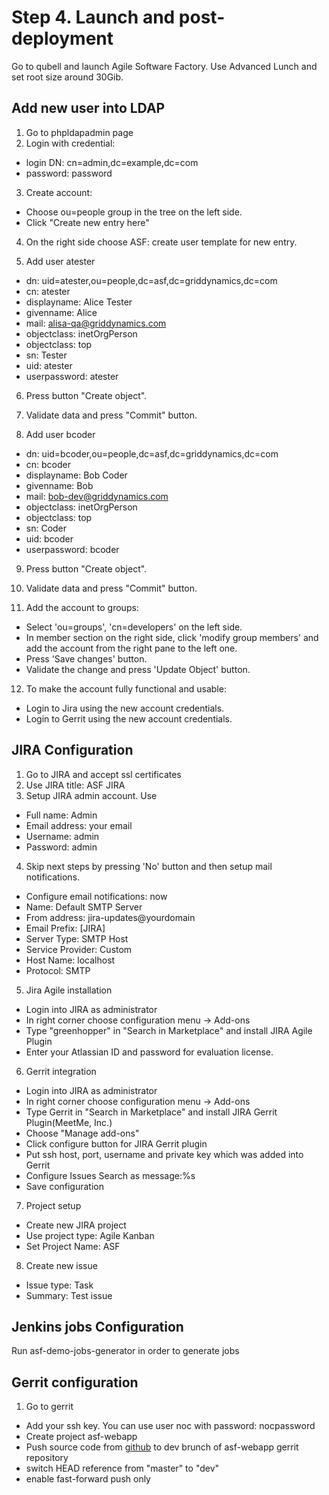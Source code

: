 Step 4. Launch and post-deployment
==================================

Go to qubell and launch Agile Software Factory. Use Advanced Lunch and set root size around 30Gib.

Add new user into LDAP
----------------------

1. Go to phpldapadmin page
2. Login with credential:
 * login DN: cn=admin,dc=example,dc=com
 * password: password
3. Create account:
 * Choose ou=people group in the tree on the left side.
 * Click "Create new entry here"
4. On the right side choose ASF: create user template for new entry.

5. Add user atester
 * dn: uid=atester,ou=people,dc=asf,dc=griddynamics,dc=com
 * cn: atester
 * displayname: Alice Tester
 * givenname: Alice
 * mail: alisa-qa@griddynamics.com
 * objectclass: inetOrgPerson
 * objectclass: top
 * sn: Tester
 * uid: atester
 * userpassword: atester
6. Press button "Create object".
7. Validate data and press "Commit" button.

8. Add user bcoder
 * dn: uid=bcoder,ou=people,dc=asf,dc=griddynamics,dc=com
 * cn: bcoder
 * displayname: Bob Coder
 * givenname: Bob
 * mail: bob-dev@griddynamics.com
 * objectclass: inetOrgPerson
 * objectclass: top
 * sn: Coder
 * uid: bcoder
 * userpassword: bcoder
9. Press button "Create object".
10. Validate data and press "Commit" button.

11. Add the account to groups:
 * Select 'ou=groups', 'cn=developers' on the left side.
 * In member section on the right side, click 'modify group members' and add the account from the right pane to the left one.
 * Press 'Save changes' button.
 * Validate the change and press 'Update Object' button.
12. To make the account fully functional and usable:
 * Login to Jira using the new account credentials.
 * Login to Gerrit using the new account credentials.

JIRA Configuration
------------------

1. Go to JIRA and accept ssl certificates
2. Use JIRA title: ASF JIRA
3. Setup JIRA admin account. Use
 * Full name: Admin
 * Email address: your email
 * Username: admin
 * Password: admin
4. Skip next steps by pressing 'No' button and then setup mail notifications.
 * Configure email notifications: now
 * Name: Default SMTP Server
 * From address: jira-updates@yourdomain
 * Email Prefix: [JIRA]
 * Server Type: SMTP Host
 * Service Provider: Custom
 * Host Name: localhost
 * Protocol: SMTP
5. Jira Agile installation
 * Login into JIRA as administrator
 * In right corner choose configuration menu -> Add-ons
 * Type "greenhopper" in "Search in Marketplace" and install JIRA Agile Plugin
 * Enter your Atlassian ID and password for evaluation license.
6. Gerrit integration
 * Login into JIRA as administrator
 * In right corner choose configuration menu -> Add-ons
 * Type Gerrit in "Search in Marketplace" and install JIRA Gerrit Plugin(MeetMe, Inc.)
 * Choose "Manage add-ons"
 * Click configure button for JIRA Gerrit plugin
 * Put ssh host, port, username and private key which was added into Gerrit
 * Configure Issues Search as message:%s
 * Save configuration
7. Project setup
 * Create new JIRA project
 * Use project type: Agile Kanban
 * Set Project Name: ASF
8. Create new issue
 * Issue type: Task
 * Summary: Test issue

Jenkins jobs Configuration
--------------------------

Run asf-demo-jobs-generator in order to generate jobs

Gerrit configuration
--------------------

1. Go to gerrit
 * Add your ssh key. You can use user noc with password: nocpassword
 * Create project asf-webapp
 * Push source code from [github](https://github.com/griddynamics/asf-webapp-demo) to dev brunch of asf-webapp gerrit repository
 * switch HEAD reference from "master" to "dev"
 * enable fast-forward push only